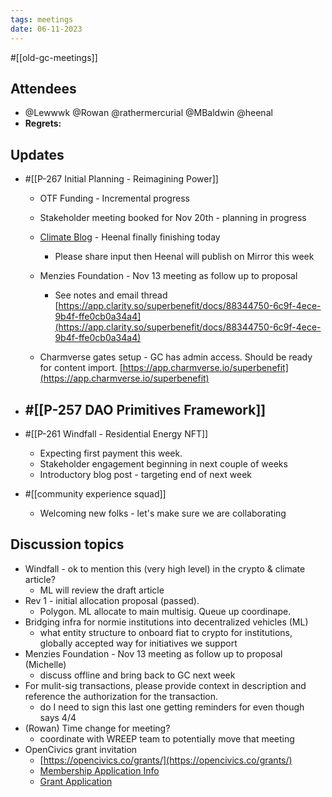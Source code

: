 ```yaml
---
tags: meetings
date: 06-11-2023
---
```

#[[old-gc-meetings]] 
## Attendees
- @Lewwwk @Rowan  @rathermercurial @MBaldwin @heenal 
- **Regrets:** 

## Updates 
- #[[P-267 Initial Planning - Reimagining Power]]
	- OTF Funding - Incremental progress
	- Stakeholder meeting booked for Nov 20th - planning in progress
	- [Climate Blog](https://docs.google.com/document/d/1oOYPMHP2jUO-ig3YyL9vTV5Q8Eqsiqjk2mx-pfOjVDE/edit) - Heenal finally finishing today
		- Please share input then Heenal will publish on Mirror this week
	- Menzies Foundation - Nov 13 meeting as follow up to proposal
		- See notes and email thread [https://app.clarity.so/superbenefit/docs/88344750-6c9f-4ece-9b4f-ffe0cb0a34a4](https://app.clarity.so/superbenefit/docs/88344750-6c9f-4ece-9b4f-ffe0cb0a34a4) 


	- Charmverse gates setup - GC has admin access. Should be ready for content import.
 [https://app.charmverse.io/superbenefit](https://app.charmverse.io/superbenefit) 

- #[[P-257 DAO Primitives Framework]]
	- 
- #[[P-261 Windfall - Residential Energy NFT]]
	- Expecting first payment this week.
	- Stakeholder engagement beginning in next couple of weeks
	- Introductory blog post - targeting end of next week
- #[[community experience squad]] 
	- Welcoming new folks - let's make sure we are collaborating

## Discussion topics
- Windfall - ok to mention this (very high level) in the crypto & climate article?
	- ML will review the draft article
- Rev 1 - initial allocation proposal (passed).
	- Polygon. ML allocate to main multisig. Queue up coordinape.
- Bridging infra for normie institutions into decentralized vehicles (ML)
	- what entity structure to onboard fiat to crypto for institutions, globally accepted way for initiatives we support
- Menzies Foundation - Nov 13 meeting as follow up to proposal (Michelle)
	- discuss offline and bring back to GC next week
- For mulit-sig transactions, please provide context in description and reference the authorization for the transaction.
	- do I need to sign this last one getting reminders for even though says 4/4
- (Rowan) Time change for meeting?
	- coordinate with WREEP team to potentially move that meeting
- OpenCivics grant invitation
	- [https://opencivics.co/grants/](https://opencivics.co/grants/) 
	- [Membership Application Info](https://opencivics.notion.site/About-Membership-c66d4b59c95945f8a09ee80d19cecea5)
	- [Grant Application](https://go.opencivics.co/genesisroundapplication)
